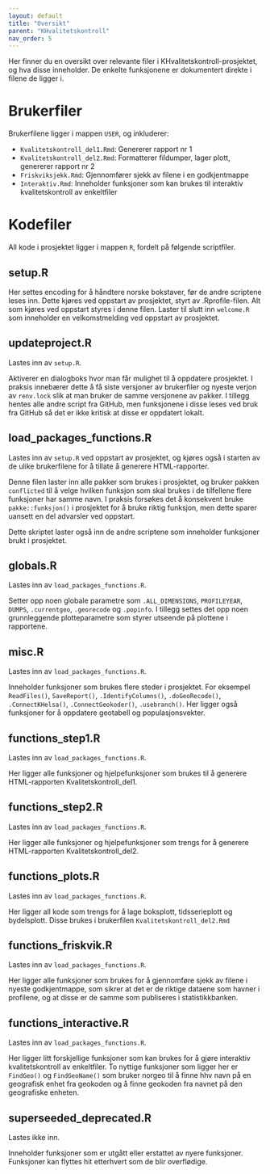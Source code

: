 ```yaml
---
layout: default
title: "Oversikt" 
parent: "KHvalitetskontroll"
nav_order: 5
---
```


Her finner du en oversikt over relevante filer i KHvalitetskontroll-prosjektet, og hva disse inneholder. De enkelte funksjonene er dokumentert direkte i filene de ligger i. 

# Brukerfiler

Brukerfilene ligger i mappen `USER`, og inkluderer:

- `Kvalitetskontroll_del1.Rmd`: Genererer rapport nr 1
- `Kvalitetskontroll_del2.Rmd`: Formatterer fildumper, lager plott, genererer rapport nr 2
- `Friskviksjekk.Rmd`: Gjennomfører sjekk av filene i en godkjentmappe
- `Interaktiv.Rmd`: Inneholder funksjoner som kan brukes til interaktiv kvalitetskontroll av enkeltfiler

# Kodefiler

All kode i prosjektet ligger i mappen `R`, fordelt på følgende scriptfiler. 

## setup.R
Her settes encoding for å håndtere norske bokstaver, før de andre scriptene leses inn. Dette kjøres ved oppstart av prosjektet, styrt av .Rprofile-filen. Alt som kjøres ved oppstart styres i denne filen. Laster til slutt inn `welcome.R` som inneholder en velkomstmelding ved oppstart av prosjektet. 

## updateproject.R
Lastes inn av `setup.R`.

Aktiverer en dialogboks hvor man får mulighet til å oppdatere prosjektet. I praksis innebærer dette å få siste versjoner av brukerfiler og nyeste verjon av `renv.lock` slik at man bruker de samme versjonene av pakker. I tillegg hentes alle andre script fra GitHub, men funksjonene i disse leses ved bruk fra GitHub så det er ikke kritisk at disse er oppdatert lokalt.

## load_packages_functions.R
Lastes inn av `setup.R` ved oppstart av prosjektet, og kjøres også i starten av de ulike brukerfilene for å tillate å generere HTML-rapporter. 

Denne filen laster inn alle pakker som brukes i prosjektet, og bruker pakken `conflicted` til å velge hvilken funksjon som skal brukes i de tilfellene flere funksjoner har samme navn. I praksis forsøkes det å konsekvent bruke `pakke::funksjon()` i prosjektet for å bruke riktig funksjon, men dette sparer uansett en del advarsler ved oppstart.

Dette skriptet laster også inn de andre scriptene som inneholder funksjoner brukt i prosjektet. 

## globals.R
Lastes inn av `load_packages_functions.R`.

Setter opp noen globale parametre som `.ALL_DIMENSIONS`, `PROFILEYEAR`, `DUMPS`, `.currentgeo`, `.georecode` og `.popinfo`. I tillegg settes det opp noen grunnleggende plotteparametre som styrer utseende på plottene i rapportene. 

## misc.R
Lastes inn av `load_packages_functions.R`.

Inneholder funksjoner som brukes flere steder i prosjektet. For eksempel `ReadFiles()`, `SaveReport()`, `.IdentifyColumns()`, `.doGeoRecode()`, `.ConnectKHelsa()`, `.ConnectGeokoder()`, `.usebranch()`. Her ligger også funksjoner for å oppdatere geotabell og populasjonsvekter. 

## functions_step1.R
Lastes inn av `load_packages_functions.R`.

Her ligger alle funksjoner og hjelpefunksjoner som brukes til å generere HTML-rapporten Kvalitetskontroll_del1.

## functions_step2.R
Lastes inn av `load_packages_functions.R`.

Her ligger alle funksjoner og hjelpefunksjoner som trengs for å generere HTML-rapporten Kvalitetskontroll_del2.

## functions_plots.R
Lastes inn av `load_packages_functions.R`.

Her ligger all kode som trengs for å lage boksplott, tidsserieplott og bydelsplott. Disse brukes i brukerfilen `Kvalitetskontroll_del2.Rmd`

## functions_friskvik.R
Lastes inn av `load_packages_functions.R`.

Her ligger alle funksjoner som brukes for å gjennomføre sjekk av filene i nyeste godkjentmappe, som sikrer at det er de riktige dataene som havner i profilene, og at disse er de samme som publiseres i statistikkbanken. 

## functions_interactive.R
Lastes inn av `load_packages_functions.R`.

Her ligger litt forskjellige funksjoner som kan brukes for å gjøre interaktiv kvalitetskontroll av enkeltfiler. To nyttige funksjoner som ligger her er `FindGeo()` og `FindGeoName()` som bruker norgeo til å finne hhv navn på en geografisk enhet fra geokoden og å finne geokoden fra navnet på den geografiske enheten. 

## superseeded_deprecated.R
Lastes ikke inn. 

Inneholder funksjoner som er utgått eller erstattet av nyere funksjoner. Funksjoner kan flyttes hit etterhvert som de blir overflødige. 